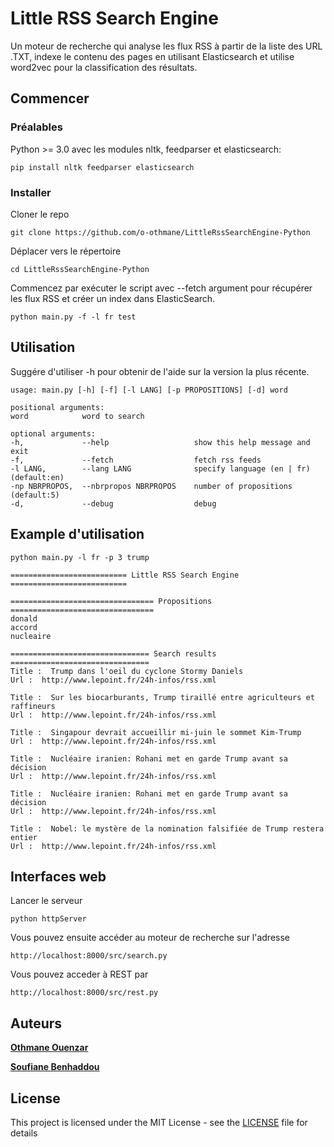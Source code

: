 # Little RSS Search Engine

Un moteur de recherche qui analyse les flux RSS à partir de la liste des URL  .TXT, indexe le contenu des pages en utilisant Elasticsearch et utilise word2vec pour la classification des résultats.

## Commencer

### Préalables

Python >= 3.0 avec les modules nltk, feedparser et elasticsearch:

```
pip install nltk feedparser elasticsearch
```

### Installer
Cloner le repo

```
git clone https://github.com/o-othmane/LittleRssSearchEngine-Python
```

Déplacer vers le répertoire

```
cd LittleRssSearchEngine-Python
```

Commencez par exécuter le script avec --fetch argument pour récupérer les flux RSS et créer un index dans ElasticSearch.

```
python main.py -f -l fr test
```

## Utilisation

Suggére d'utiliser -h pour obtenir de l'aide sur la version la plus récente.

```
usage: main.py [-h] [-f] [-l LANG] [-p PROPOSITIONS] [-d] word

positional arguments:
word            word to search

optional arguments:
-h,             --help                   show this help message and exit
-f,             --fetch                  fetch rss feeds
-l LANG,        --lang LANG              specify language (en | fr) (default:en)
-np NBRPROPOS,  --nbrpropos NBRPROPOS    number of propositions (default:5)
-d,             --debug                  debug
```

## Example d'utilisation
```
python main.py -l fr -p 3 trump

========================== Little RSS Search Engine ==========================

================================ Propositions ================================
donald
accord
nucleaire

=============================== Search results ===============================
Title :  Trump dans l'oeil du cyclone Stormy Daniels
Url :  http://www.lepoint.fr/24h-infos/rss.xml

Title :  Sur les biocarburants, Trump tiraillé entre agriculteurs et raffineurs
Url :  http://www.lepoint.fr/24h-infos/rss.xml

Title :  Singapour devrait accueillir mi-juin le sommet Kim-Trump
Url :  http://www.lepoint.fr/24h-infos/rss.xml

Title :  Nucléaire iranien: Rohani met en garde Trump avant sa décision
Url :  http://www.lepoint.fr/24h-infos/rss.xml

Title :  Nucléaire iranien: Rohani met en garde Trump avant sa décision
Url :  http://www.lepoint.fr/24h-infos/rss.xml

Title :  Nobel: le mystère de la nomination falsifiée de Trump restera entier
Url :  http://www.lepoint.fr/24h-infos/rss.xml
```

## Interfaces web 

Lancer le serveur

```
python httpServer
```

Vous pouvez ensuite accéder au moteur de recherche sur l'adresse 

```
http://localhost:8000/src/search.py
```

Vous pouvez acceder à REST par 

```
http://localhost:8000/src/rest.py
```

## Auteurs

**[Othmane Ouenzar](https://github.com/o-othmane)**

**[Soufiane Benhaddou](https://github.com/soufianemarly)**

## License

This project is licensed under the MIT License - see the [LICENSE](LICENSE) file for details

